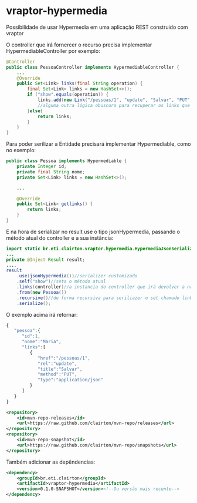 # vraptor-hypermedia
Possibilidade de usar Hypermedia em uma aplicação REST construido com vraptor

O controller que irá fornercer o recurso precisa implementar HypermediableController
por exemplo:
```java
@Controller
public class PessoaController implements HypermediableController {
    ...
	@Override
	public Set<Link> links(final String operation) {
		final Set<Link> links = new HashSet<>();
		if ("show".equals(operation)) {
			links.add(new Link("/pessoas/1", "update", "Salvar", "PUT", "application/json"));
			//alguma outra lógica obuscura para recuperar os links que o usuário tem acesso
		}else{
			return links;
		}
	}
}
```
Para poder serilizar a Entidade precisará implementar Hypermediable, como no exemplo:
```java
public class Pessoa implements Hypermediable {
	private Integer id;
	private final String nome;
	private Set<Link> links = new HashSet<>();

	...

	@Override
	public Set<Link> getlinks() {
		return links;
	}
}
```
E na hora de serializar no result use o tipo jsonHypermedia, passando o método atual do controller e a sua instância:

```java
import static br.eti.clairton.vraptor.hypermedia.HypermediaJsonSerialization.jsonHypermedia;
...
private @Inject Result result;
....
result
	.use(jsonHypermedia())//serializer customizado
	.self("show")//seta o método atual
	.links(controller)//a instancia do controller que irá devolver a navegação
	.from(new Pessoa())
	.recursive()//de forma recursiva para seriliazer o set chamado links
	.serialize();
```
O exemplo acima irá retornar:
```javascript
{  
   "pessoa":{  
      "id":1,
      "nome":"Maria",
      "links":[  
         {  
            "href":"/pessoas/1",
            "rel":"update",
            "title":"Salvar",
            "method":"PUT",
            "type":"application/json"
         }
      ]
   }
}
```


```xml
<repository>
	<id>mvn-repo-releases</id>
	<url>https://raw.github.com/clairton/mvn-repo/releases</url>
</repository>
<repository>
	<id>mvn-repo-snapshot</id>
	<url>https://raw.github.com/clairton/mvn-repo/snapshots</url>
</repository>
```
 Também adicionar as depêndencias:
```xml
<dependency>
    <groupId>br.eti.clairton</groupId>
    <artifactId>vraptor-hypermedia</artifactId>
    <version>0.1.0-SNAPSHOT</version><!--Ou versão mais recente-->
</dependency>
```
